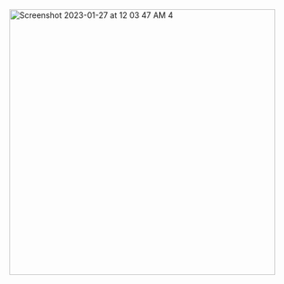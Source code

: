 <img width="473" alt="Screenshot 2023-01-27 at 12 03 47 AM 4" src="https://user-images.githubusercontent.com/68058442/214926462-b6738d62-271c-4311-a415-2f6ac98dc73f.png">
